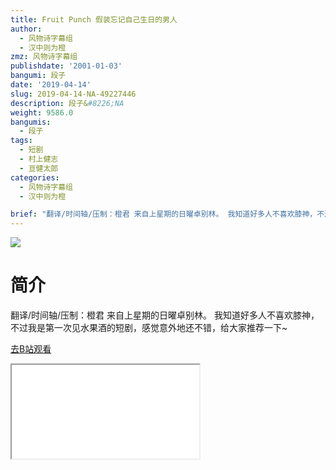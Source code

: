```yaml
---
title: Fruit Punch 假装忘记自己生日的男人
author:
  - 风物诗字幕组
  - 汉中则为橙
zmz: 风物诗字幕组
publishdate: '2001-01-03'
bangumi: 段子
date: '2019-04-14'
slug: 2019-04-14-NA-49227446
description: 段子&#8226;NA
weight: 9586.0
bangumis:
  - 段子
tags:
  - 短剧
  - 村上健志
  - 亘健太郎
categories:
  - 风物诗字幕组
  - 汉中则为橙

brief: "翻译/时间轴/压制：橙君 来自上星期的日曜卓别林。 我知道好多人不喜欢膝神，不过我是第一次见水果酒的短剧，感觉意外地还不错，给大家推荐一下~"
---
```

![](https://raw.githubusercontent.com/tcgriffith/owaraisite/master/static/tmpimg/G2emQyY.jpg)
# 简介  
翻译/时间轴/压制：橙君
来自上星期的日曜卓别林。
我知道好多人不喜欢膝神，不过我是第一次见水果酒的短剧，感觉意外地还不错，给大家推荐一下~  

[去B站观看](https://www.bilibili.com/video/av49227446/)
<div class ="resp-container"><iframe class="testiframe" src="//player.bilibili.com/player.html?aid=49227446"", scrolling="no", allowfullscreen="true" > </iframe></div> 
